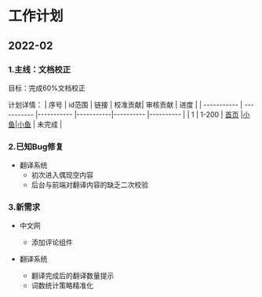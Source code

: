 # 工作计划

## 2022-02

### 1.主线：文档校正

目标：完成60%文档校正

计划详情：
| 序号      | id范围 | 链接 | 校准贡献| 审核贡献 |  进度 | 
| ----------- | ----------- |----------- |-----------|---------- |---------- |
| 1 | 1-200 | [首页](http://dev.nav2.fishros.com/doc/) |[小鱼](https://github.com/fishros)|[小鱼](https://github.com/fishros)  | 未完成 |



### 2.已知Bug修复
- 翻译系统
    - 初次进入偶现空内容
    - 后台与前端对翻译内容的缺乏二次校验

### 3.新需求
- 中文网
    - 添加评论组件

- 翻译系统
    - 翻译完成后的翻译数量提示
    - 词数统计策略精准化


